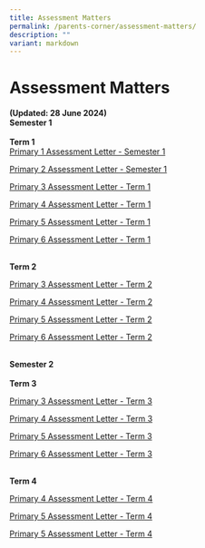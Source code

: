 ```yaml
---
title: Assessment Matters
permalink: /parents-corner/assessment-matters/
description: ""
variant: markdown
---
```

# Assessment Matters 
<b>(Updated: 28 June 2024)</b>
<br>**Semester 1**<br>
<br>**Term 1**<br>
[Primary 1 Assessment Letter - Semester 1](/files/2024_P1_Semester_1_Assessment_Letter.pdf)

[Primary 2 Assessment Letter - Semester 1](/files/2024_P2_Semester_1__Assessment_Letter.pdf)

[Primary 3 Assessment Letter - Term 1](/files/2024_P3_Term_1_Assessment_Letter.pdf)

[Primary 4 Assessment Letter - Term 1](/files/2024_P4_Term_1_Assessment_Letter.pdf)

[Primary 5 Assessment Letter - Term 1](/files/2024_P5_Term_1_Assessment_Letter.pdf)

[Primary 6 Assessment Letter - Term 1](/files/2024_P6_Term_1_Assessment_Letter.pdf)

<br>**Term 2**<br>

[Primary 3 Assessment Letter - Term 2](/files/Parents%20Corner/Assessment%20Matters/2024_P3_Term_2_Assessment_Letter_20_Mar_Final.pdf)

[Primary 4 Assessment Letter - Term 2](/files/2024_P4_Term_2_Assessment_Letter.pdf)

[Primary 5 Assessment Letter - Term 2](/files/Parents%20Corner/Assessment%20Matters/2024_P5_Term_2_Assessment_Letter_20_Mar_Final.pdf)

[Primary 6 Assessment Letter - Term 2](/files/Parents%20Corner/Assessment%20Matters/2024_P6_Term_2_Assessment_Letter_20_Mar_Final.pdf)

<br>**Semester 2**<br>
<br>**Term 3**<br>

[Primary 3 Assessment Letter - Term 3](/files/Parents%20Corner/Assessment%20Matters/2024_P3_Term_3_Assessment_Letter.pdf)

[Primary 4 Assessment Letter - Term 3](/files/Parents%20Corner/Assessment%20Matters/2024_P4_Term_3_Assessment_Letter.pdf)

[Primary 5 Assessment Letter - Term 3](/files/Parents%20Corner/Assessment%20Matters/2024_P5_Term_3_Assessment_Letter.pdf)

[Primary 6 Assessment Letter - Term 3](/files/Parents%20Corner/Assessment%20Matters/2024_P6_Term_3_Assessment_Letter.pdf)

<br>**Term 4**<br>

[Primary 4 Assessment Letter - Term 4](/files/2024_P4_Term_4_Assessment_Letter.pdf)

[Primary 5 Assessment Letter - Term 4](/files/2024_P5_Term_4_Assessment_Letter.pdf)

[Primary 5 Assessment Letter - Term 4](/files/2024_P5_Term_4_Assessment_Letter.pdf)


